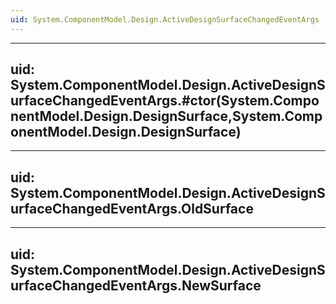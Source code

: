 ```yaml
---
uid: System.ComponentModel.Design.ActiveDesignSurfaceChangedEventArgs
---
```


---
uid: System.ComponentModel.Design.ActiveDesignSurfaceChangedEventArgs.#ctor(System.ComponentModel.Design.DesignSurface,System.ComponentModel.Design.DesignSurface)
---

---
uid: System.ComponentModel.Design.ActiveDesignSurfaceChangedEventArgs.OldSurface
---

---
uid: System.ComponentModel.Design.ActiveDesignSurfaceChangedEventArgs.NewSurface
---
